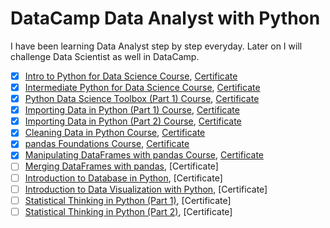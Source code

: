 # DataCamp Data Analyst with Python

I have been learning Data Analyst step by step everyday.
Later on I will challenge Data Scientist as well in DataCamp.

- [x] [Intro to Python for Data Science Course](https://www.datacamp.com/courses/intro-to-python-for-data-science/), [Certificate](assets/datacamp/intro-to-python-for-data-science-course.pdf)
- [x] [Intermediate Python for Data Science Course](https://www.datacamp.com/courses/intermediate-python-for-data-science), [Certificate](assets/datacamp/intermediate-python-for-data-science-course.pdf)
- [x] [Python Data Science Toolbox (Part 1) Course](https://www.datacamp.com/courses/python-data-science-toolbox-part-1), [Certificate](assets/datacamp/python-data-science-toolbox-(part-1)-course.pdf)
- [x] [Importing Data in Python (Part 1) Course](https://www.datacamp.com/courses/importing-data-in-python-part-1), [Certificate](assets/datacamp/importing-data-in-python-(part-1)-course.pdf)
- [x] [Importing Data in Python (Part 2) Course](https://www.datacamp.com/courses/importing-data-in-python-part-2), [Certificate](assets/datacamp/importing-data-in-python-(part-2)-course.pdf)
- [x] [Cleaning Data in Python Course](https://www.datacamp.com/courses/cleaning-data-in-python), [Certificate](assets/datacamp/cleaning-data-in-python-course.pdf)
- [x] [pandas Foundations Course](https://www.datacamp.com/courses/pandas-foundations/), [Certificate](assets/datacamp/pandas-foundations-course.pdf)
- [x] [Manipulating DataFrames with pandas Course](https://www.datacamp.com/courses/manipulating-dataframes-with-pandas), [Certificate](assets/datacamp/manipulating-dataframes-with-pandas-course.pdf)
- [ ] [Merging DataFrames with pandas](https://www.datacamp.com/courses/merging-dataframes-with-pandas), [Certificate]
- [ ] [Introduction to Database in Python](https://www.datacamp.com/courses/introduction-to-relational-databases-in-python), [Certificate]
- [ ] [Introduction to Data Visualization with Python](https://www.datacamp.com/courses/introduction-to-data-visualization-with-python), [Certificate]
- [ ] [Statistical Thinking in Python (Part 1)](https://www.datacamp.com/courses/statistical-thinking-in-python-part-1), [Certificate]
- [ ] [Statistical Thinking in Python (Part 2)](https://www.datacamp.com/courses/statistical-thinking-in-python-part-2), [Certificate]